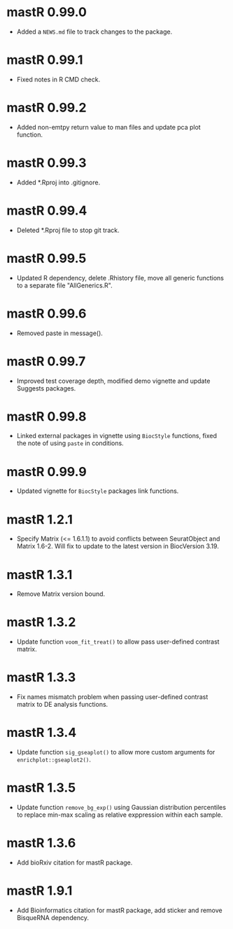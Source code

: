 # mastR 0.99.0

* Added a `NEWS.md` file to track changes to the package.

# mastR 0.99.1

* Fixed notes in R CMD check.

# mastR 0.99.2

* Added non-emtpy return value to man files and update pca plot function.

# mastR 0.99.3

* Added *.Rproj into .gitignore.

# mastR 0.99.4

* Deleted *.Rproj file to stop git track.

# mastR 0.99.5

* Updated R dependency, delete .Rhistory file, move all generic functions to a separate file "AllGenerics.R".

# mastR 0.99.6

* Removed paste in message().

# mastR 0.99.7

* Improved test coverage depth, modified demo vignette and update Suggests packages.

# mastR 0.99.8

* Linked external packages in vignette using `BiocStyle` functions, fixed the note of using `paste` in conditions.

# mastR 0.99.9

* Updated vignette for `BiocStyle` packages link functions.

# mastR 1.2.1

* Specify Matrix (<= 1.6.1.1) to avoid conflicts between SeuratObject and Matrix 1.6-2. Will fix to update to the latest version in BiocVersion 3.19.

# mastR 1.3.1

* Remove Matrix version bound.

# mastR 1.3.2

* Update function `voom_fit_treat()` to allow pass user-defined contrast matrix.

# mastR 1.3.3

* Fix names mismatch problem when passing user-defined contrast matrix to DE analysis functions.

# mastR 1.3.4

* Update function `sig_gseaplot()` to allow more custom arguments for `enrichplot::gseaplot2()`.

# mastR 1.3.5

* Update function `remove_bg_exp()` using Gaussian distribution percentiles to replace min-max scaling as relative exppression within each sample.

# mastR 1.3.6

* Add bioRxiv citation for mastR package.

# mastR 1.9.1

* Add Bioinformatics citation for mastR package, add sticker and remove BisqueRNA dependency.
